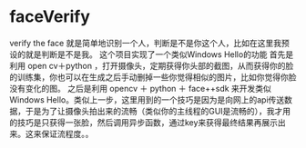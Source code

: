 # faceVerify
verify the face 就是简单地识别一个人，判断是不是你这个人，比如在这里我预设的就是判断是不是我。
这个项目实现了一个类似Windows Hello的功能
首先是利用 open cv＋python ，打开摄像头，定期获得你头部的截图，从而获得你的脸的训练集，你也可以在生成之后手动删掉一些你觉得相似的图片，比如你觉得你脸没有变化的图。
之后是利用 opencv ＋ python ＋ face++sdk 来开发类似Windows Hello。类似上一步，这里用到的一个技巧是因为是向网上的api传送数据，于是为了让摄像头拍出来的流畅（类似你的主线程的GUI是流畅的），我才用的技巧是只获得一张脸，然后调用异步函数，通过key来获得最终结果再展示出来。这来保证流程度。。


